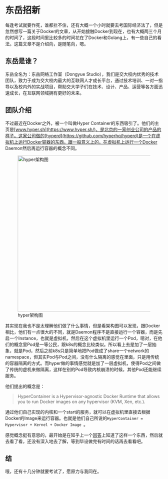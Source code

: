 # 东岳招新

每逢考试就要作死，谁都拦不住，还有大概一个小时就要去考国际经济法了，但是忽然想写一篇关于Docker的文章，从开始接触Docker到现在，也有大概两三个月的时间了，这段时间里比较多的时间花在了Docker和Golang上，有一些自己的看法。这篇文章不是介绍向，是随笔向，嗯。

## 东岳是谁？

东岳全名为：东岳网络工作室（Dongyue Studio），我们是交大校内优秀的技术团队，致力于成为交大校内最大的互联网人才成长平台，通过技术培训、一对一指导以及校内外的实战项目，帮助交大学子们在技术、设计、产品、运营等各方面迅速成长，在互联网领域拥有更好的未来。

## 团队介绍

不过最近在Docker之外，被一个叫做Hyper Container的东西吸引了。他们的主页是[www.hyper.sh](https://www.hyper.sh/)，是北京的一家创业公司的产品的样子。这家公司做的[hyperd](https://github.com/hyperhq/hyperd)是一个在虚拟机上运行Docker容器的东西，跟一般意义上的，在虚拟机上运行一个Docker Daemon然后再运行容器的概念不同。

<figure>
	<img src="http://gaocegege.com/images/docker/hyper.png" alt="hyper架构图" height="500" width="500">
	<figcaption>hyper架构图</figcaption>
</figure>

其实现在我也不是太理解他们做了什么事情，但是看架构图可以发现，跟Docker相比，他们有一点很大的不同，就是Daemon程序不是直接运行一个容器，而是先启一个Instance，也就是虚拟机，然后在这个虚拟机里运行一个Pod，嗯对，在他们的概念里Pod是一等公民，跟k8s的概念比较类似。所以看上去是加了一层抽象，就是Pod，然后之前k8s只是简单地把Pod做成了share一个network的namespace，但其实Pod与Pod之间，没有什么隔离的感觉在里面，只是用传统的容器隔离的方式。而hyper做的事情感觉就是加了一层虚拟机，使得Pod之间做了传统的虚机来做隔离，这样在别的Pod导致内核崩溃的时候，其他Pod还能继续服务。

他们提出的概念是：

>HyperContainer is a Hypervisor-agnostic Docker Runtime that allows you to run Docker images on any hypervisor (KVM, Xen, etc.).

通过他们自己实现的内核和一个start的服务，就可以在虚拟机里直接去根据Docker的Image来运行容器。也就是他们自己所说的`HyperContainer = Hypervisor + Kernel + Docker Image
`。

感觉概念挺有意思的，最开始是在知乎上一个[回答](https://www.zhihu.com/question/35412725/answer/101715150)上知道了这样一个东西，然后就去看了看，还没有深入地去了解，等到毕设做完有时间的话再去看看吧。

## 结

哦，还有十几分钟就要考试了，愿原力与我同在。
